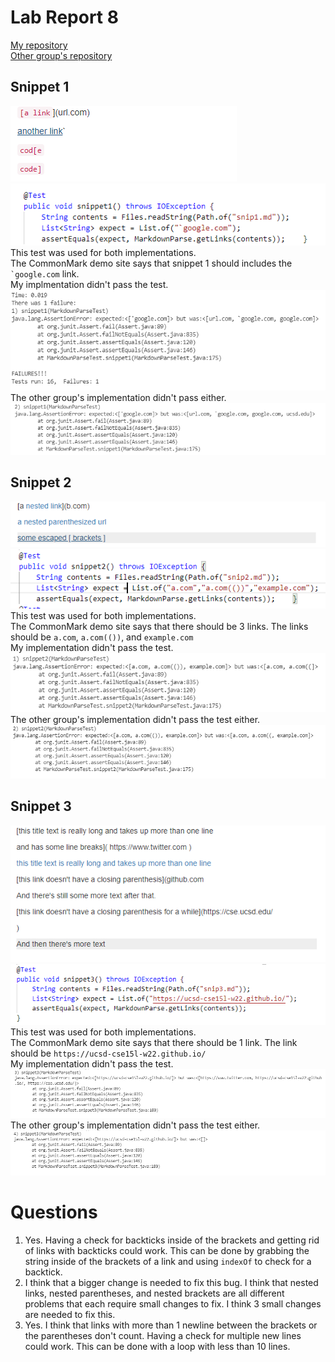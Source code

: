 # Lab Report 8
[My repository](https://github.com/vdvo1029/markdown-parse)  
[Other group's repository](https://github.com/CatFish47/markdown-parse)
## Snippet 1
![Image](lr4-1.PNG)  
![Image](snip1.png)
This test was used for both implementations.  
The CommonMark demo site says that snippet 1 should includes the `` `google.com `` link.  
My implmentation didn't pass the test.
![Image](lr4-2.PNG)  
The other group's implementation didn't pass either.
![Image](lr4-3.PNG)

## Snippet 2
![Image](lr4-4.PNG)
![Image](snip2.png)
This test was used for both implementations.  
The CommonMark demo site says that there should be 3 links. The links should be `a.com`, `a.com(())`, and `example.com`  
My implementation didn't pass the test.  
![Image](lr4-5.PNG)  
The other group's implementation didn't pass the test either.
![Image](lr4-6.PNG)  

## Snippet 3
![Image](lr4-7.PNG) 
![Image](snip3.png)
This test was used for both implementations.  
The CommonMark demo site says that there should be 1 link. The link should be `https://ucsd-cse15l-w22.github.io/`  
My implementation didn't pass the test.
![Image](lr44.PNG)  
The other group's implementation didn't pass the test either.
![Image](lr441.PNG)


# Questions
1. Yes. Having a check for backticks inside of the brackets and getting rid of links with backticks could work. This can be done by grabbing the string inside of the brackets of a link and using `indexOf` to check for a backtick.
2. I think that a bigger change is needed to fix this bug. I think that nested links, nested parentheses, and nested brackets are all different problems that each require small changes to fix. I think 3 small changes are needed to fix this.
3. Yes. I think that links with more than 1 newline between the brackets or the parentheses don't count. Having a check for multiple new lines could work. This can be done with a loop with less than 10 lines. 


